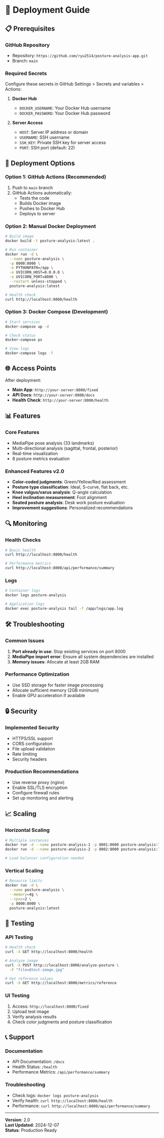 # 🚀 Deployment Guide

## 📋 Prerequisites

### GitHub Repository
- Repository: `https://github.com/ryu2514/posture-analysis-app.git`
- Branch: `main`

### Required Secrets
Configure these secrets in GitHub Settings > Secrets and variables > Actions:

1. **Docker Hub**
   - `DOCKER_USERNAME`: Your Docker Hub username
   - `DOCKER_PASSWORD`: Your Docker Hub password

2. **Server Access**
   - `HOST`: Server IP address or domain
   - `USERNAME`: SSH username
   - `SSH_KEY`: Private SSH key for server access
   - `PORT`: SSH port (default: 22)

## 🔧 Deployment Options

### Option 1: GitHub Actions (Recommended)
1. Push to `main` branch
2. GitHub Actions automatically:
   - Tests the code
   - Builds Docker image
   - Pushes to Docker Hub
   - Deploys to server

### Option 2: Manual Docker Deployment
```bash
# Build image
docker build -t posture-analysis:latest .

# Run container
docker run -d \
  --name posture-analysis \
  -p 8000:8000 \
  -e PYTHONPATH=/app \
  -e UVICORN_HOST=0.0.0.0 \
  -e UVICORN_PORT=8000 \
  --restart unless-stopped \
  posture-analysis:latest

# Health check
curl http://localhost:8000/health
```

### Option 3: Docker Compose (Development)
```bash
# Start services
docker-compose up -d

# Check status
docker-compose ps

# View logs
docker-compose logs -f
```

## 🌐 Access Points

After deployment:
- **Main App**: `http://your-server:8000/fixed`
- **API Docs**: `http://your-server:8000/docs`
- **Health Check**: `http://your-server:8000/health`

## 📊 Features

### Core Features
- MediaPipe pose analysis (33 landmarks)
- Multi-directional analysis (sagittal, frontal, posterior)
- Real-time visualization
- 8 posture metrics evaluation

### Enhanced Features v2.0
- **Color-coded judgments**: Green/Yellow/Red assessment
- **Posture type classification**: Ideal, S-curve, flat back, etc.
- **Knee valgus/varus analysis**: Q-angle calculation
- **Heel inclination measurement**: Foot alignment
- **Seated posture analysis**: Desk work posture evaluation
- **Improvement suggestions**: Personalized recommendations

## 🔍 Monitoring

### Health Checks
```bash
# Basic health
curl http://localhost:8000/health

# Performance metrics
curl http://localhost:8000/api/performance/summary
```

### Logs
```bash
# Container logs
docker logs posture-analysis

# Application logs
docker exec posture-analysis tail -f /app/logs/app.log
```

## 🛠️ Troubleshooting

### Common Issues
1. **Port already in use**: Stop existing services on port 8000
2. **MediaPipe import error**: Ensure all system dependencies are installed
3. **Memory issues**: Allocate at least 2GB RAM

### Performance Optimization
- Use SSD storage for faster image processing
- Allocate sufficient memory (2GB minimum)
- Enable GPU acceleration if available

## 🔒 Security

### Implemented Security
- HTTPS/SSL support
- CORS configuration
- File upload validation
- Rate limiting
- Security headers

### Production Recommendations
- Use reverse proxy (nginx)
- Enable SSL/TLS encryption
- Configure firewall rules
- Set up monitoring and alerting

## 📈 Scaling

### Horizontal Scaling
```bash
# Multiple instances
docker run -d --name posture-analysis-1 -p 8001:8000 posture-analysis:latest
docker run -d --name posture-analysis-2 -p 8002:8000 posture-analysis:latest

# Load balancer configuration needed
```

### Vertical Scaling
```bash
# Resource limits
docker run -d \
  --name posture-analysis \
  --memory=4g \
  --cpus=2 \
  -p 8000:8000 \
  posture-analysis:latest
```

## 🎯 Testing

### API Testing
```bash
# Health check
curl -X GET http://localhost:8000/health

# Analyze image
curl -X POST http://localhost:8000/analyze-posture \
  -F "file=@test-image.jpg"

# Get reference values
curl -X GET http://localhost:8000/metrics/reference
```

### UI Testing
1. Access: `http://localhost:8000/fixed`
2. Upload test image
3. Verify analysis results
4. Check color judgments and posture classification

## 📞 Support

### Documentation
- API Documentation: `/docs`
- Health Status: `/health`
- Performance Metrics: `/api/performance/summary`

### Troubleshooting
- Check logs: `docker logs posture-analysis`
- Verify health: `curl http://localhost:8000/health`
- Performance: `curl http://localhost:8000/api/performance/summary`

---

**Version**: 2.0  
**Last Updated**: 2024-12-07  
**Status**: Production Ready